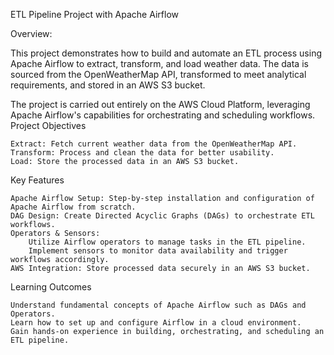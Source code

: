 ETL Pipeline Project with Apache Airflow

Overview:

This project demonstrates how to build and automate an ETL process using Apache Airflow to extract, transform, and load weather data. The data is sourced from the OpenWeatherMap API, transformed to meet analytical requirements, and stored in an AWS S3 bucket.

The project is carried out entirely on the AWS Cloud Platform, leveraging Apache Airflow's capabilities for orchestrating and scheduling workflows.
Project Objectives

    Extract: Fetch current weather data from the OpenWeatherMap API.
    Transform: Process and clean the data for better usability.
    Load: Store the processed data in an AWS S3 bucket.

Key Features

    Apache Airflow Setup: Step-by-step installation and configuration of Apache Airflow from scratch.
    DAG Design: Create Directed Acyclic Graphs (DAGs) to orchestrate ETL workflows.
    Operators & Sensors:
        Utilize Airflow operators to manage tasks in the ETL pipeline.
        Implement sensors to monitor data availability and trigger workflows accordingly.
    AWS Integration: Store processed data securely in an AWS S3 bucket.

Learning Outcomes

    Understand fundamental concepts of Apache Airflow such as DAGs and Operators.
    Learn how to set up and configure Airflow in a cloud environment.
    Gain hands-on experience in building, orchestrating, and scheduling an ETL pipeline.
